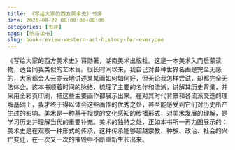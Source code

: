 ```yaml
---
title: 《写给大家的西方美术史》书评
date: 2020-08-22 08:00:00+08:00
categories: [书评]
tags: [响马读书]
slug: book-review-western-art-history-for-everyone
---
```


《写给大家的西方美术史》蒋勋著，湖南美术出版社。这是一本美术入门启蒙读物，适合同我类似的艺术盲。很长时间以来，我自己对各种世界名画是完全无感的，大家都会人云亦云地讲述某某画如何如何好，但无论我怎样尝试，却都完全无法体会。这本书顺着时间的脉络，梳理了主要的名作和流派，讲解其历史背景，并采用全彩页印刷，把这些主要画作都展示出来。在对其时代背景和各流派交迭的理解基础上，我才终于得以体会这些画作的优秀之处，甚至能感受到它们对历史所产生过的影响。美术是一种基于视觉的文化感知的传播形式，对美术发展的理解，是学习历史并理解当代的重要补充。美术的独特之处，正如本书所一再力图展示的：美术史是在观察一种形式的传承，这种传承能够超越宗教、种族、政治、社会的兴亡变迁，在一次又一次的摧毁中不断重新生长出来。
